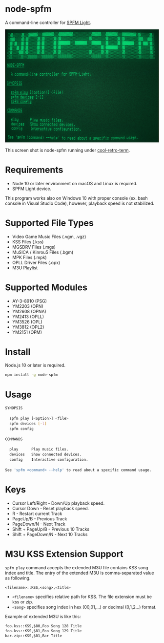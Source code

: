 # node-spfm

A command-line controller for [SPFM Light](http://www.pyonpyon.jp/~gasshi/fm/spfmlight.html).

![](./images/node-spfm.png)

This screen shot is node-spfm running under [cool-retro-term](https://github.com/Swordfish90/cool-retro-term).

# Requirements
- Node 10 or later environment on macOS and Linux is required. 
- SPFM Light device.

This program works also on Windows 10 with proper console (ex. bash console in Visual Studio Code), however, playback speed is not stabilized.

# Supported File Types

- Video Game Music Files (.vgm, .vgz)
- KSS Files (.kss)                    
- MGSDRV Files (.mgs)                 
- MuSICA / Kinrou5 Files (.bgm)       
- MPK Files (.mpk)                    
- OPLL Driver Files (.opx)            
- M3U Playlist

# Supported Modules

- AY-3-8910 (PSG)  
- YM2203 (OPN)    
- YM2608 (OPNA)   
- YM2413 (OPLL)   
- YM3526 (OPL)    
- YM3812 (OPL2)  
- YM2151 (OPM)

# Install

Node.js 10 or later is required.

```sh
npm install -g node-spfm
```

# Usage

```sh
SYNOPSIS

  spfm play [<option>] <file> 
  spfm devices [-l]           
  spfm config                 

COMMANDS

  play      Play music files.          
  devices   Show connected devices.    
  config    Interactive configuration. 

See 'spfm <command> --help' to read about a specific command usage.
```

# Keys
- Cursor Left/Right - Down/Up playback speed. 
- Cursor Down - Reset playback speed.       
- R - Restart current Track                   
- PageUp/B - Previous Track            
- PageDown/N - Next Track        
- Shift + PageUp/B - Previous 10 Tracks
- Shift + PageDown/N - Next 10 Tracks

# M3U KSS Extension Support
`spfm play` command accepts the extended M3U file contains KSS song index and title.
The entry of the extended M3U is comma-separated value as following.

```
<filename>::KSS,<song>,<title>
```

- `<filename>` specifies relative path for KSS. The file extension must be kss or zip.
- `<song>` specifies song index in hex ($00,$01,...) or decimal (0,1,2...) format.

Example of extended M3U is like this:

```
foo.kss::KSS,$80,Foo Song 128 Title
foo.kss::KSS,$81,Foo Song 129 Title
bar.zip::KSS,$01,Bar Title
```
